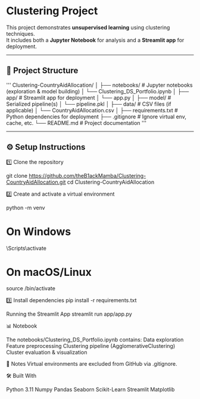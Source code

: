 # Clustering Project

This project demonstrates **unsupervised learning** using clustering techniques.  
It includes both a **Jupyter Notebook** for analysis and a **Streamlit app** for deployment.

---

## 📂 Project Structure

'''
Clustering-CountryAidAllocation/
│
├── notebooks/ # Jupyter notebooks (exploration & model building)
│ └── Clustering_DS_Portfolio.ipynb
│
├── app/ # Streamlit app for deployment
│ └── app.py
│
├── model/ # Serialized pipeline(s)
│ └── pipeline.pkl
│
├── data/ # CSV files (if applicable)
│ └── CountryAidAllocation.csv
│
├── requirements.txt # Python dependencies for deployment
├── .gitignore # Ignore virtual env, cache, etc.
└── README.md # Project documentation
'''

---

## ⚙️ Setup Instructions

1️⃣ Clone the repository

git clone https://github.com/theB1ackMamba/Clustering-CountryAidAllocation.git
cd Clustering-CountryAidAllocation

2️⃣ Create and activate a virtual environment

python -m venv <your-virtual-environment-name>
# On Windows
<your-virtual-environment-name>\Scripts\activate  
# On macOS/Linux
source <your-virtual-environment-name>/bin/activate

3️⃣ Install dependencies
pip install -r requirements.txt

Running the Streamlit App
streamlit run app/app.py

📊 Notebook

The notebooks/Clustering_DS_Portfolio.ipynb contains:
Data exploration
Feature preprocessing
Clustering pipeline (AgglomerativeClustering)
Cluster evaluation & visualization

📌 Notes
Virtual environments are excluded from GitHub via .gitignore.

🛠️ Built With

Python 3.11
Numpy 
Pandas
Seaborn
Scikit-Learn
Streamlit
Matplotlib

